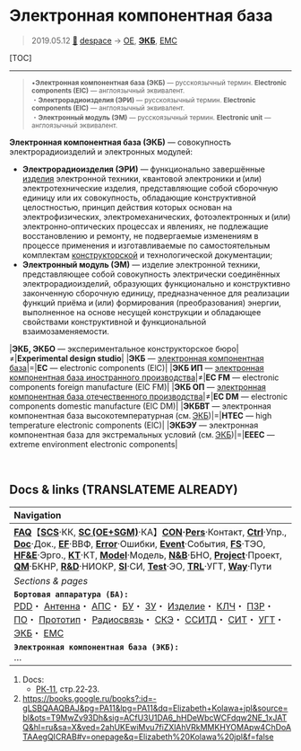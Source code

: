 # Электронная компонентная база
> 2019.05.12 [🚀](../index/index.md) [despace](index.md) → [OE](sc.md), **[ЭКБ](.md)**, [EMC](emc.md)

[TOC]

---

> <small>•**Электронная компонентная база (ЭКБ)** — русскоязычный термин. **Electronic components (ElC)** — англоязычный эквивалент.<br> ・**Электрорадиоизделия (ЭРИ)** — русскоязычный термин. **Electronic components (ElC)** — англоязычный эквивалент.<br> ・**Электронный модуль (ЭМ)** — русскоязычный термин. **Electronic unit** — англоязычный эквивалент.</small>

**Электронная компонентная база (ЭКБ)** — совокупность электрорадиоизделий и электронных модулей:

   - **Электрорадиоизделия (ЭРИ)** — функционально завершённые [изделия](unit.md) электронной техники, квантовой электроники и (или) электротехнические изделия, представляющие собой сборочную единицу или их совокупность, обладающие конструктивной целостностью, принцип действия которых основан на электрофизических, электромеханических, фотоэлектронных и (или) электронно‑оптических процессах и явлениях, не подлежащие восстановлению и ремонту, не подвергаемые изменениям в процессе применения и изготавливаемые по самостоятельным комплектам [конструкторской](doc.md) и технологической документации;
   - **Электронный модуль (ЭМ)** — изделие электронной техники, представляющее собой совокупность электрически соединённых электрорадиоизделий, образующих функционально и конструктивно законченную сборочную единицу, предназначенное для реализации функций приёма и (или) формирования (преобразования) энергии, выполненное на основе несущей конструкции и обладающее свойствами конструктивной и функциональной взаимозаменяемости.



|**ЭКБ, ЭКБО** — экспериментальное конструкторское бюро|≠|**Experimental design studio**|
|**ЭКБ** — [электронная компонентная база](elc.md)|=|**EC** — electronic components (ElC)|
|**ЭКБ ИП** — [электронная компонентная база иностранного производства](elc.md)|≠|**EC FM** — electronic components foreign manufacture (ElC FM)|
|**ЭКБ ОП** — [электронная компонентная база отечественного производства](elc.md)|≠|**EC DM** — electronic components domestic manufacture (ElC DM)|
|**ЭКБВТ** — электронная компонентная база высокотемпературная (см. [ЭКБ](elc.md))|=|**HTEC** — high temperature electronic components (ElC)|
|**ЭКБЭУ** — электронная компонентная база для экстремальных условий (см. [ЭКБ](elc.md))|=|**EEEC** — extreme environment electronic components|



<p style="page-break-after:always"> </p>

## Docs & links (TRANSLATEME ALREADY)
|Navigation|
|:--|
|**[FAQ](faq.md)**【**[SCS](scs.md)**·КК, **[SC (OE+SGM)](sc.md)**·КА】**[CON](contact.md)·[Pers](person.md)**·Контакт, **[Ctrl](control.md)**·Упр., **[Doc](doc.md)**·Док., **[EF](ef.md)**·ВВФ, **[Error](error.md)**·Ошибки, **[Event](event.md)**·События, **[FS](fs.md)**·ТЭО, **[HF&E](hfe.md)**·Эрго., **[KT](kt.md)**·КТ, **[Model](model.md)**·Модель, **[N&B](nnb.md)**·БНО, **[Project](project.md)**·Проект, **[QM](qm.md)**·БКНР, **[R&D](rnd.md)**·НИОКР, **[SI](si.md)**·СИ, **[Test](test.md)**·ЭО, **[TRL](trl.md)**·УГТ, **[Way](way.md)**·Пути|
|*Sections & pages*|
|**`Бортовая аппаратура (БА):`**<br> [PDD](pdd.md)・ [Антенна](antenna.md)・ [АПС](hns.md)・ [БУ](eas.md)・ [ЗУ](ds.md)・ [Изделие](unit.md)・ [КЛЧ](clean_lvl.md)・ [ПЗР](fov.md)・ [ПО](soft.md)・ [Прототип](prototype.md)・ [Радиосвязь](comms.md)・ [СКЭ](elmsys.md)・ [ССИТД](tsdcs.md)・ [СИТ](etedp.md)・ [УГТ](trl.md)・ [ЭКБ](elc.md)・ [EMC](emc.md)|
|**`Электронная компонентная база (ЭКБ):`**<br> …|

   1. Docs:
      - [РК‑11](const_rk.md), стр.22‑23.
   1. <https://books.google.ru/books?:id=-gLSBQAAQBAJ&pg=PA11&lpg=PA11&dq=Elizabeth+Kolawa+jpl&source=bl&ots=T9MwZv93Dh&sig=ACfU3U1DA6_hHDeWbcWCFdqw2NE_1xJATQ&hl=ru&sa=X&ved=2ahUKEwiMvu7fiZXlAhVRkMMKHYOMApw4ChDoATAAegQICRAB#v=onepage&q=Elizabeth%20Kolawa%20jpl&f=false>

